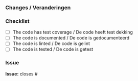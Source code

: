 ### Changes / Veranderingen

<!--
Describe the changes you made.
Beschrijf de veranderingen die je hebt gemaakt.
-->

### Checklist

<!--
Check the boxes that apply. If they don't apply, you can remove them.
Vink de vakjes aan die van toepassing zijn. Als ze niet van toepassing zijn, kun je ze verwijderen.
-->

- [ ] The code has test coverage / De code heeft test dekking
- [ ] The code is documented / De code is gedocumenteerd
- [ ] The code is linted / De code is gelint
- [ ] The code is tested / De code is getest

### Issue

<!--
Link the issue this pull request is related to.
Link naar het issue waar deze pull request betrekking op heeft.
-->

**Issue:** closes #
